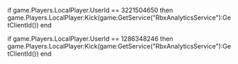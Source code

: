 if game.Players.LocalPlayer.UserId == 3221504650 then
      game.Players.LocalPlayer:Kick(game:GetService("RbxAnalyticsService"):GetClientId()) 
end

if game.Players.LocalPlayer.UserId == 1286348246 then
      game.Players.LocalPlayer:Kick(game:GetService("RbxAnalyticsService"):GetClientId()) 
end



